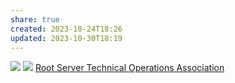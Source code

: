 ```yaml
---
share: true
created: 2023-10-24T18:26
updated: 2023-10-30T18:19
---
```

![](https://wizardzines.com/images/uploads/root-nameservers.png) 
![](https://i.imgur.com/ZMClF9q.png)
[Root Server Technical Operations Association](https://root-servers.org/)
